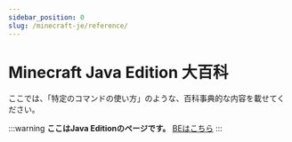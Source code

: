 ```yaml
---
sidebar_position: 0
slug: /minecraft-je/reference/
---
```


# Minecraft Java Edition 大百科

ここでは、「特定のコマンドの使い方」のような、百科事典的な内容を載せてください。

:::warning
**ここはJava Editionのページです。**
[BEはこちら](/docs/minecraft/reference/)
:::
